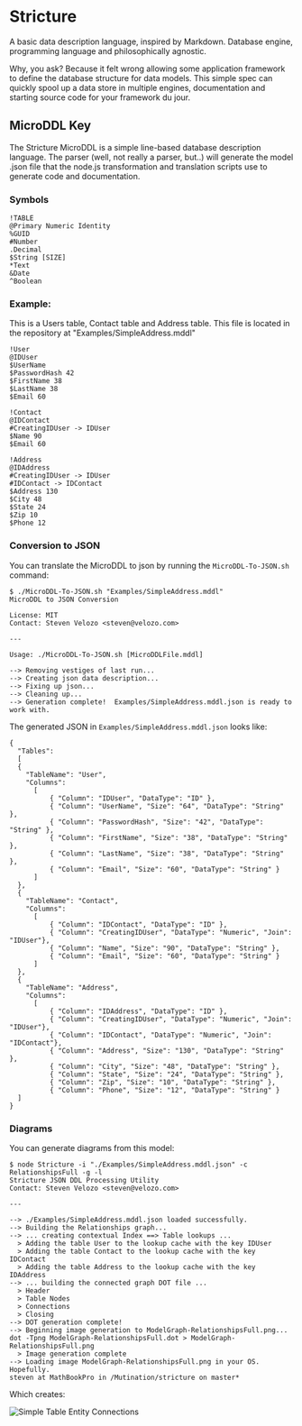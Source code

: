 Stricture
===

A basic data description language, inspired by Markdown.  Database engine, programming language and philosophically agnostic.

Why, you ask?  Because it felt wrong allowing some application framework to define the database structure for data models.  This simple spec can quickly spool up a data store in multiple engines, documentation and starting source code for your framework du jour.

MicroDDL Key
---

The Stricture MicroDDL is a simple line-based database description language.  The parser (well, not really a parser, but..) will generate the model .json file that the node.js transformation and translation scripts use to generate code and documentation.

### Symbols

    !TABLE
    @Primary Numeric Identity
    %GUID
    #Number
    .Decimal
    $String [SIZE]
    *Text
    &Date
    ^Boolean

### Example:

This is a Users table, Contact table and Address table.  This file is located in the repository at "Examples/SimpleAddress.mddl"

    !User
    @IDUser
    $UserName
    $PasswordHash 42
    $FirstName 38
    $LastName 38
    $Email 60

    !Contact
    @IDContact
    #CreatingIDUser -> IDUser
    $Name 90
    $Email 60

    !Address
    @IDAddress
    #CreatingIDUser -> IDUser
    #IDContact -> IDContact
    $Address 130
    $City 48
    $State 24
    $Zip 10
    $Phone 12


### Conversion to JSON

You can translate the MicroDDL to json by running the `MicroDDL-To-JSON.sh` command:

    $ ./MicroDDL-To-JSON.sh "Examples/SimpleAddress.mddl"
    MicroDDL to JSON Conversion

    License: MIT
    Contact: Steven Velozo <steven@velozo.com>

    ---

    Usage: ./MicroDDL-To-JSON.sh [MicroDDLFile.mddl]

    --> Removing vestiges of last run...
    --> Creating json data description...
    --> Fixing up json...
    --> Cleaning up...
    --> Generation complete!  Examples/SimpleAddress.mddl.json is ready to work with.

The generated JSON in `Examples/SimpleAddress.mddl.json` looks like:

    {
      "Tables":
      [
      {
        "TableName": "User",
        "Columns":
          [
              { "Column": "IDUser", "DataType": "ID" },
              { "Column": "UserName", "Size": "64", "DataType": "String" },
              { "Column": "PasswordHash", "Size": "42", "DataType": "String" },
              { "Column": "FirstName", "Size": "38", "DataType": "String" },
              { "Column": "LastName", "Size": "38", "DataType": "String" },
              { "Column": "Email", "Size": "60", "DataType": "String" }
          ]
      },
      {
        "TableName": "Contact",
        "Columns":
          [
              { "Column": "IDContact", "DataType": "ID" },
              { "Column": "CreatingIDUser", "DataType": "Numeric", "Join": "IDUser"},
              { "Column": "Name", "Size": "90", "DataType": "String" },
              { "Column": "Email", "Size": "60", "DataType": "String" }
          ]
      },
      {
        "TableName": "Address",
        "Columns":
          [
              { "Column": "IDAddress", "DataType": "ID" },
              { "Column": "CreatingIDUser", "DataType": "Numeric", "Join": "IDUser"},
              { "Column": "IDContact", "DataType": "Numeric", "Join": "IDContact"},
              { "Column": "Address", "Size": "130", "DataType": "String" },
              { "Column": "City", "Size": "48", "DataType": "String" },
              { "Column": "State", "Size": "24", "DataType": "String" },
              { "Column": "Zip", "Size": "10", "DataType": "String" },
              { "Column": "Phone", "Size": "12", "DataType": "String" }
      ]
    }

### Diagrams

You can generate diagrams from this model:

    $ node Stricture -i "./Examples/SimpleAddress.mddl.json" -c RelationshipsFull -g -l
    Stricture JSON DDL Processing Utility
    Contact: Steven Velozo <steven@velozo.com>

    ---

    --> ./Examples/SimpleAddress.mddl.json loaded successfully.
    --> Building the Relationships graph...
    --> ... creating contextual Index ==> Table lookups ...
      > Adding the table User to the lookup cache with the key IDUser
      > Adding the table Contact to the lookup cache with the key IDContact
      > Adding the table Address to the lookup cache with the key IDAddress
    --> ... building the connected graph DOT file ...
      > Header
      > Table Nodes
      > Connections
      > Closing
    --> DOT generation complete!
    --> Beginning image generation to ModelGraph-RelationshipsFull.png...
    dot -Tpng ModelGraph-RelationshipsFull.dot > ModelGraph-RelationshipsFull.png
      > Image generation complete
    --> Loading image ModelGraph-RelationshipsFull.png in your OS.  Hopefully.
    steven at MathBookPro in /Mutination/stricture on master*

Which creates:

![Simple Table Entity Connections](https://github.com/stevenvelozo/stricture/raw/master/Examples/ModelGraph-RelationshipsFull.png)
